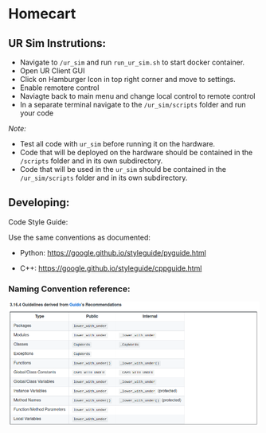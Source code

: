 # Homecart
## UR Sim Instrutions:
* Navigate to ``/ur_sim`` and run ``run_ur_sim.sh`` to start docker container.
* Open UR Client GUI
* Click on Hamburger Icon in top right corner and move to settings.
* Enable remotere control
* Naviagte back to main menu and change local control to remote control 
* In a separate terminal navigate to the ``/ur_sim/scripts`` folder and run your code

*Note:*
* Test all code with ``ur_sim`` before running it on the hardware.
* Code that will be deployed on the hardware should be contained in the ``/scripts`` folder and in its own subdirectory.
* Code that will be used in the ``ur_sim`` should be contained in the ``/ur_sim/scripts`` folder and in its own subdirectory.

## Developing:
Code Style Guide:

Use the same conventions as documented:

  * Python: https://google.github.io/styleguide/pyguide.html
  
  * C++:    https://google.github.io/styleguide/cppguide.html
  
### Naming Convention reference:
![Naming Reference](/imgs/naming_convention_reference.png)
